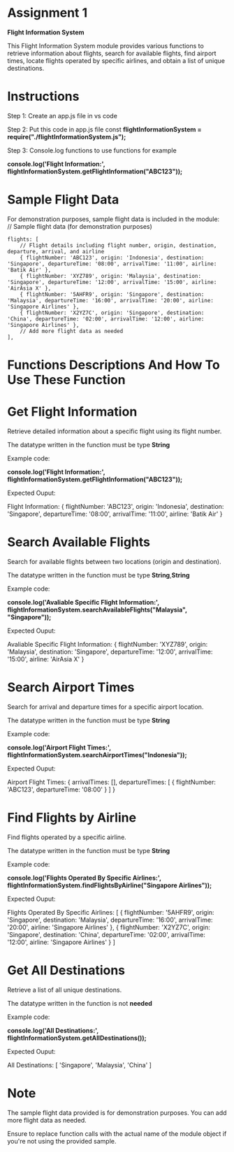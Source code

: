 # Assignment 1

**Flight Information System**  

This Flight Information System module provides various functions to retrieve information about flights, search for available flights, find airport times, locate flights operated by specific airlines, and obtain a list of unique destinations.

# Instructions
Step 1: Create an app.js file in vs code  

Step 2: Put this code in app.js file const **flightInformationSystem = require("./flightInformationSystem.js");**  

Step 3: Console.log functions to use functions for example  

**console.log('Flight Information:', flightInformationSystem.getFlightInformation("ABC123"));** 

# **Sample Flight Data**  
For demonstration purposes, sample flight data is included in the module:  
 // Sample flight data (for demonstration purposes)
 
    flights: [
        // Flight details including flight number, origin, destination, departure, arrival, and airline
        { flightNumber: 'ABC123', origin: 'Indonesia', destination: 'Singapore', departureTime: '08:00', arrivalTime: '11:00', airline: 'Batik Air' },
        { flightNumber: 'XYZ789', origin: 'Malaysia', destination: 'Singapore', departureTime: '12:00', arrivalTime: '15:00', airline: 'AirAsia X' },
        { flightNumber: '5AHFR9', origin: 'Singapore', destination: 'Malaysia', departureTime: '16:00', arrivalTime: '20:00', airline: 'Singapore Airlines' },
        { flightNumber: 'X2YZ7C', origin: 'Singapore', destination: 'China', departureTime: '02:00', arrivalTime: '12:00', airline: 'Singapore Airlines' },
        // Add more flight data as needed
    ],
    
# Functions Descriptions And How To Use These Function    
# **Get Flight Information**  

Retrieve detailed information about a specific flight using its flight number.  

The datatype written in the function must be type **String**  

Example code:  

**console.log('Flight Information:', flightInformationSystem.getFlightInformation("ABC123"));**  

Expected Ouput:  

Flight Information: {
  flightNumber: 'ABC123',
  origin: 'Indonesia',
  destination: 'Singapore',
  departureTime: '08:00',
  arrivalTime: '11:00',
  airline: 'Batik Air'
}

# **Search Available Flights**  

Search for available flights between two locations (origin and destination).  

The datatype written in the function must be type **String**,**String**  

Example code:  

**console.log('Avaliable Specific Flight Information:', flightInformationSystem.searchAvailableFlights("Malaysia", "Singapore"));**  

Expected Ouput:  

Avaliable Specific Flight Information: {
  flightNumber: 'XYZ789',
  origin: 'Malaysia',
  destination: 'Singapore',
  departureTime: '12:00',
  arrivalTime: '15:00',
  airline: 'AirAsia X'
}

# **Search Airport Times**  

Search for arrival and departure times for a specific airport location.  

The datatype written in the function must be type **String**  

Example code:  

**console.log('Airport Flight Times:', flightInformationSystem.searchAirportTimes("Indonesia"));**  

Expected Ouput:  

Airport Flight Times: {
  arrivalTimes: [],
  departureTimes: [ { flightNumber: 'ABC123', departureTime: '08:00' } ]
}

# **Find Flights by Airline**  

Find flights operated by a specific airline.  

The datatype written in the function must be type **String**  

Example code:  

**console.log('Flights Operated By Specific Airlines:', flightInformationSystem.findFlightsByAirline("Singapore Airlines"));**  

Expected Ouput:  

Flights Operated By Specific Airlines: [
  {
    flightNumber: '5AHFR9',
    origin: 'Singapore',
    destination: 'Malaysia',
    departureTime: '16:00',
    arrivalTime: '20:00',
    airline: 'Singapore Airlines'
  },
  {
    flightNumber: 'X2YZ7C',
    origin: 'Singapore',
    destination: 'China',
    departureTime: '02:00',
    arrivalTime: '12:00',
    airline: 'Singapore Airlines'
  }
]

# **Get All Destinations**  

Retrieve a list of all unique destinations.  

The datatype written in the function is not **needed**  

Example code:  

**console.log('All Destinations:', flightInformationSystem.getAllDestinations());**  

Expected Ouput:  

All Destinations: [ 'Singapore', 'Malaysia', 'China' ]

# Note
The sample flight data provided is for demonstration purposes. You can add more flight data as needed.  

Ensure to replace function calls with the actual name of the module object if you're not using the provided sample.
